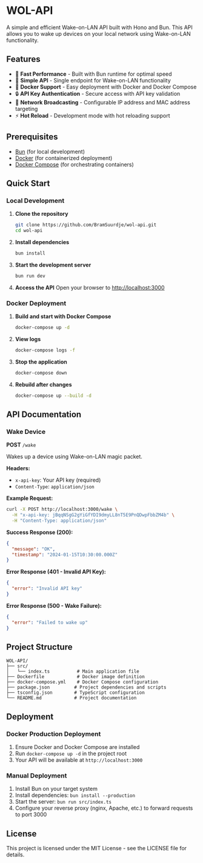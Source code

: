 # WOL-API

A simple and efficient Wake-on-LAN API built with Hono and Bun. This API allows you to wake up devices on your local network using Wake-on-LAN functionality.

## Features

- 🚀 **Fast Performance** - Built with Bun runtime for optimal speed
- 🔧 **Simple API** - Single endpoint for Wake-on-LAN functionality
- 🐳 **Docker Support** - Easy deployment with Docker and Docker Compose
- 🔒 **API Key Authentication** - Secure access with API key validation
- 📡 **Network Broadcasting** - Configurable IP address and MAC address targeting
- ⚡ **Hot Reload** - Development mode with hot reloading support

## Prerequisites

- [Bun](https://bun.sh/) (for local development)
- [Docker](https://docker.com/) (for containerized deployment)
- [Docker Compose](https://docs.docker.com/compose/) (for orchestrating containers)

## Quick Start

### Local Development

1. **Clone the repository**

   ```bash
   git clone https://github.com/BramSuurdje/wol-api.git
   cd wol-api
   ```

2. **Install dependencies**

   ```bash
   bun install
   ```

3. **Start the development server**

   ```bash
   bun run dev
   ```

4. **Access the API**
   Open your browser to [http://localhost:3000](http://localhost:3000)

### Docker Deployment

1. **Build and start with Docker Compose**

   ```bash
   docker-compose up -d
   ```

2. **View logs**

   ```bash
   docker-compose logs -f
   ```

3. **Stop the application**

   ```bash
   docker-compose down
   ```

4. **Rebuild after changes**
   ```bash
   docker-compose up --build -d
   ```

## API Documentation

### Wake Device

**POST** `/wake`

Wakes up a device using Wake-on-LAN magic packet.

**Headers:**

- `x-api-key`: Your API key (required)
- `Content-Type`: `application/json`

**Example Request:**

```bash
curl -X POST http://localhost:3000/wake \
  -H "x-api-key: jBqqNSgG2gYiGfYDI9dmyLL8nT5E9PnQDwpFbbZM4b" \
  -H "Content-Type: application/json"
```

**Success Response (200):**

```json
{
  "message": "OK",
  "timestamp": "2024-01-15T10:30:00.000Z"
}
```

**Error Response (401 - Invalid API Key):**

```json
{
  "error": "Invalid API key"
}
```

**Error Response (500 - Wake Failure):**

```json
{
  "error": "Failed to wake up"
}
```

## Project Structure

```
WOL-API/
├── src/
│   └── index.ts          # Main application file
├── Dockerfile            # Docker image definition
├── docker-compose.yml    # Docker Compose configuration
├── package.json         # Project dependencies and scripts
├── tsconfig.json        # TypeScript configuration
└── README.md            # Project documentation
```

## Deployment

### Docker Production Deployment

1. Ensure Docker and Docker Compose are installed
2. Run `docker-compose up -d` in the project root
3. Your API will be available at `http://localhost:3000`

### Manual Deployment

1. Install Bun on your target system
2. Install dependencies: `bun install --production`
3. Start the server: `bun run src/index.ts`
4. Configure your reverse proxy (nginx, Apache, etc.) to forward requests to port 3000

## License

This project is licensed under the MIT License - see the LICENSE file for details.
